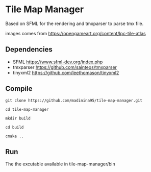 # Tile Map Manager

Based on SFML for the rendering and tmxparser to parse tmx file.

images comes from https://opengameart.org/content/lpc-tile-atlas

## Dependencies 
 * SFML https://www.sfml-dev.org/index.php
 * tmxparser https://github.com/sainteos/tmxparser
 * tinyxml2 https://github.com/leethomason/tinyxml2
 
## Compile
`git clone https://github.com/madinina95/tile-map-manager.git`

`cd tile-map-manager`

`mkdir build`

`cd build`

`cmake ..`

## Run
The the excutable available in tile-map-manager/bin